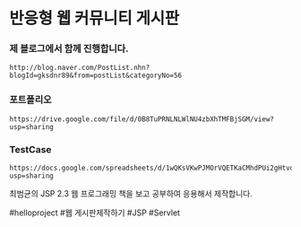 반응형 웹 커뮤니티 게시판
================

###  제 블로그에서 함께 진행합니다.

	http://blog.naver.com/PostList.nhn?blogId=gksdnr89&from=postList&categoryNo=56

###  포트폴리오 

	https://drive.google.com/file/d/0B8TuPRNLNLWlNU4zbXhTMFBjSGM/view?usp=sharing

###  TestCase 

	https://docs.google.com/spreadsheets/d/1wQKsVKwPJMOrVQETKaCMhdPUi2gHtvqjF6hm8hgWpdk/edit?usp=sharing
 
최범균의 JSP 2.3 웹 프로그래밍 책을 보고 공부하여 응용해서 제작합니다.

\#helloproject \#웹 게시판제작하기 \#JSP \#Servlet
